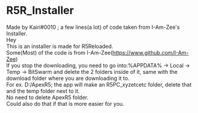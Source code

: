 # R5R_Installer
Made by Kairi#0010 ; a few lines(a lot) of code taken from I-Am-Zee's Installer.<br/>
Hey<br/>
This is an installer is made for R5Reloaded.<br/>
Some(Most) of the code is from I-Am-Zee(https://www.github.com/I-Am-Zee)<br/>
If you stop the downloading, you need to go into:%APPDATA% -> Local -> Temp -> BitSwarm and delete the 2 folders inside of it, same with the download folder where you are downloading it to.<br/> For ex. D:/ApexR5; the app will make an R5PC_xyzetcetc folder, delete that and the temp folder next to it.<br/> No need to delete ApexR5 folder.<br/> Could also do that if that is more easier for you.

